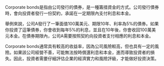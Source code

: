 

Corporate bonds是指由公司發行的債券，是一種籌措資金的方式。公司發行債券時，會向投資者發行一份契約，承諾在一定期限內支付利息和本金。

舉例來說，公司A發行了一筆面值100萬美元、期限10年、利率為5%的債券。如果你投資了這筆債券，你會收到每年5%的利息，並且在10年後，你會收回100萬美元本金。在債券期限內，公司A需要按照契約向投資者支付相應的利息和本金。

Corporate bonds通常具有較高的收益率，因為公司風險較高，但也具有一定的風險。如果該公司經營不善，可能無法按時償還利息和本金，進而導致投資者的損失。因此，投資者需要仔細評估企業的經濟實力和風險評級，才能做好投資決策。